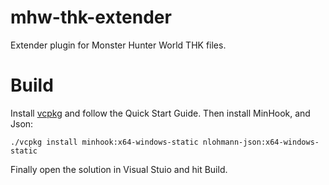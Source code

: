# mhw-thk-extender
Extender plugin for Monster Hunter World THK files.

# Build
Install [vcpkg](https://github.com/microsoft/vcpkg) and follow the Quick Start Guide.
Then install MinHook, and Json:
```
./vcpkg install minhook:x64-windows-static nlohmann-json:x64-windows-static
```

Finally open the solution in Visual Stuio and hit Build.
